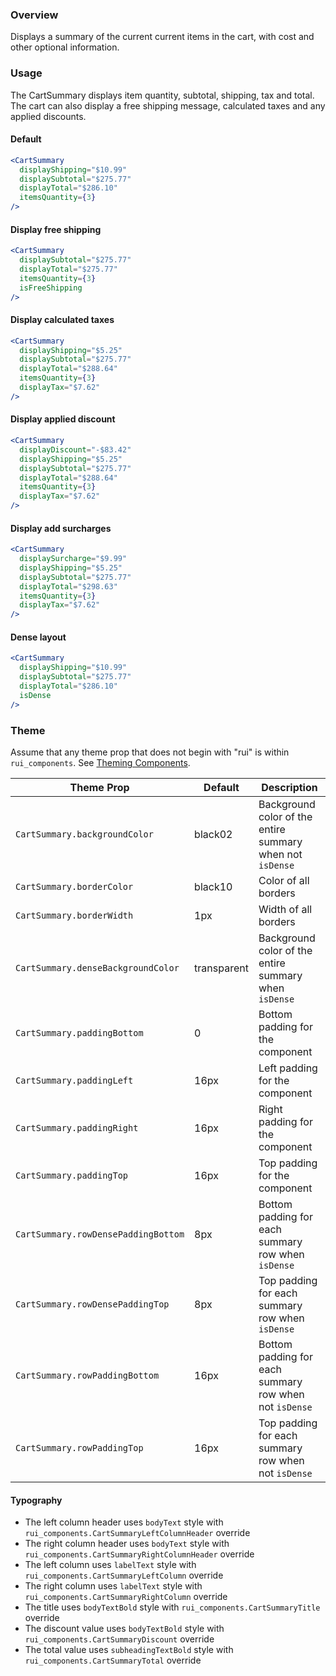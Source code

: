### Overview
Displays a summary of the current current items in the cart, with cost and other optional information.

### Usage

The CartSummary displays item quantity, subtotal, shipping, tax and total. The cart can also display a free shipping message, calculated taxes and any applied discounts.

#### Default

```jsx
<CartSummary
  displayShipping="$10.99"
  displaySubtotal="$275.77"
  displayTotal="$286.10"
  itemsQuantity={3}
/>
```

#### Display free shipping

```jsx
<CartSummary
  displaySubtotal="$275.77"
  displayTotal="$275.77"
  itemsQuantity={3}
  isFreeShipping
/>
```

#### Display calculated taxes

```jsx
<CartSummary
  displayShipping="$5.25"
  displaySubtotal="$275.77"
  displayTotal="$288.64"
  itemsQuantity={3}
  displayTax="$7.62"
/>
```

#### Display applied discount

```jsx
<CartSummary
  displayDiscount="-$83.42"
  displayShipping="$5.25"
  displaySubtotal="$275.77"
  displayTotal="$288.64"
  itemsQuantity={3}
  displayTax="$7.62"
/>
```

#### Display add surcharges

```jsx
<CartSummary
  displaySurcharge="$9.99"
  displayShipping="$5.25"
  displaySubtotal="$275.77"
  displayTotal="$298.63"
  itemsQuantity={3}
  displayTax="$7.62"
/>
```

#### Dense layout

```jsx
<CartSummary
  displayShipping="$10.99"
  displaySubtotal="$275.77"
  displayTotal="$286.10"
  isDense
/>
```

### Theme

Assume that any theme prop that does not begin with "rui" is within `rui_components`. See [Theming Components](./#!/Theming%20Components).

| Theme Prop                         | Default     | Description                                                                              |
| ---------------------------------- | ----------- | ---------------------------------------------------------------------------------------- |
| `CartSummary.backgroundColor` | black02 | Background color of the entire summary when not `isDense` |
| `CartSummary.borderColor` | black10 | Color of all borders |
| `CartSummary.borderWidth` | 1px | Width of all borders |
| `CartSummary.denseBackgroundColor` | transparent | Background color of the entire summary when `isDense` |
| `CartSummary.paddingBottom` | 0 | Bottom padding for the component |
| `CartSummary.paddingLeft` | 16px | Left padding for the component |
| `CartSummary.paddingRight` | 16px | Right padding for the component |
| `CartSummary.paddingTop` | 16px | Top padding for the component |
| `CartSummary.rowDensePaddingBottom` | 8px | Bottom padding for each summary row when `isDense` |
| `CartSummary.rowDensePaddingTop` | 8px | Top padding for each summary row when `isDense` |
| `CartSummary.rowPaddingBottom` | 16px | Bottom padding for each summary row when not `isDense` |
| `CartSummary.rowPaddingTop` | 16px | Top padding for each summary row when not `isDense` |

#### Typography

- The left column header uses `bodyText` style with `rui_components.CartSummaryLeftColumnHeader` override
- The right column header uses `bodyText` style with `rui_components.CartSummaryRightColumnHeader` override
- The left column uses `labelText` style with `rui_components.CartSummaryLeftColumn` override
- The right column uses `labelText` style with `rui_components.CartSummaryRightColumn` override
- The title uses `bodyTextBold` style with `rui_components.CartSummaryTitle` override
- The discount value uses `bodyTextBold` style with `rui_components.CartSummaryDiscount` override
- The total value uses `subheadingTextBold` style with `rui_components.CartSummaryTotal` override
